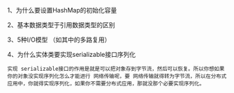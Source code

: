 1、为什么要设置HashMap的初始化容量

2、基本数据类型于引用数据类型的区别

3、5种I/O模型 （如其中的多路复用）

4、为什么实体类要实现serializable接口序列化

```
实现 serializable接口的作用是就是可以把对象存到字节流，然后可以恢复。所以你想如果你的对象没实现序列化怎么才能进行 网络传输呢，要 网络传输就得转为字节流，所以在分布式应用中，你就得实现序列化，如果你不需要分布式应用，那就没那个必要实现序列化。 
```

